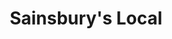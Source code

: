 ---
title: "Sainsbury's Local"
url: /durham/sainsburys-local-sunderland-road/
shop: Lebensmittel
---